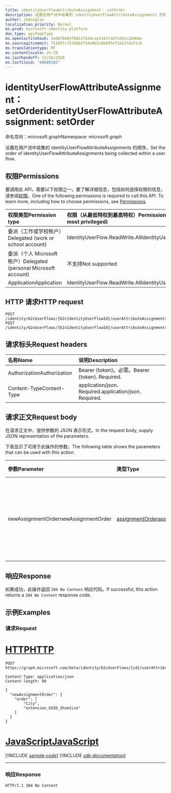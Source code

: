 ```yaml
---
title: identityUserFlowAttributeAssignment： setOrder
description: 设置在用户流中收集的 identityUserFlowAttributeAssignments 的顺序。
author: jkdouglas
localization_priority: Normal
ms.prod: microsoft-identity-platform
doc_type: apiPageType
ms.openlocfilehash: 2e68f8493fb023f420cee2343716f1d5ec2b068e
ms.sourcegitcommit: 75428fc7535662f34e965c6b69fef3a53fdaf1cb
ms.translationtype: MT
ms.contentlocale: zh-CN
ms.lasthandoff: 12/16/2020
ms.locfileid: "49689192"
---
```

# <a name="identityuserflowattributeassignment-setorder"></a><span data-ttu-id="3cabd-103">identityUserFlowAttributeAssignment： setOrder</span><span class="sxs-lookup"><span data-stu-id="3cabd-103">identityUserFlowAttributeAssignment: setOrder</span></span>

<span data-ttu-id="3cabd-104">命名空间：microsoft.graph</span><span class="sxs-lookup"><span data-stu-id="3cabd-104">Namespace: microsoft.graph</span></span>

<span data-ttu-id="3cabd-105">设置在用户流中收集的 identityUserFlowAttributeAssignments 的顺序。</span><span class="sxs-lookup"><span data-stu-id="3cabd-105">Set the order of identityUserFlowAttributeAssignments being collected within a user flow.</span></span>

## <a name="permissions"></a><span data-ttu-id="3cabd-106">权限</span><span class="sxs-lookup"><span data-stu-id="3cabd-106">Permissions</span></span>

<span data-ttu-id="3cabd-p101">要调用此 API，需要以下权限之一。要了解详细信息，包括如何选择权限的信息，请参阅[权限](/graph/permissions-reference)。</span><span class="sxs-lookup"><span data-stu-id="3cabd-p101">One of the following permissions is required to call this API. To learn more, including how to choose permissions, see [Permissions](/graph/permissions-reference).</span></span>

|<span data-ttu-id="3cabd-109">权限类型</span><span class="sxs-lookup"><span data-stu-id="3cabd-109">Permission type</span></span>|<span data-ttu-id="3cabd-110">权限（从最低特权到最高特权）</span><span class="sxs-lookup"><span data-stu-id="3cabd-110">Permissions (from least to most privileged)</span></span>|
|:---|:---|
|<span data-ttu-id="3cabd-111">委派（工作或学校帐户）</span><span class="sxs-lookup"><span data-stu-id="3cabd-111">Delegated (work or school account)</span></span>|<span data-ttu-id="3cabd-112">IdentityUserFlow.ReadWrite.All</span><span class="sxs-lookup"><span data-stu-id="3cabd-112">IdentityUserFlow.ReadWrite.All</span></span>|
|<span data-ttu-id="3cabd-113">委派（个人 Microsoft 帐户）</span><span class="sxs-lookup"><span data-stu-id="3cabd-113">Delegated (personal Microsoft account)</span></span>|<span data-ttu-id="3cabd-114">不支持</span><span class="sxs-lookup"><span data-stu-id="3cabd-114">Not supported</span></span>|
|<span data-ttu-id="3cabd-115">Application</span><span class="sxs-lookup"><span data-stu-id="3cabd-115">Application</span></span>|<span data-ttu-id="3cabd-116">IdentityUserFlow.ReadWrite.All</span><span class="sxs-lookup"><span data-stu-id="3cabd-116">IdentityUserFlow.ReadWrite.All</span></span>|

## <a name="http-request"></a><span data-ttu-id="3cabd-117">HTTP 请求</span><span class="sxs-lookup"><span data-stu-id="3cabd-117">HTTP request</span></span>

<!-- {
  "blockType": "ignored"
}
-->

``` http
POST /identity/b2cUserFlows/{b2cIdentityUserFlowId}/userAttributeAssignments/setOrder
POST /identity/b2xUserFlows/{b2xIdentityUserFlowId}/userAttributeAssignments/setOrder
```

## <a name="request-headers"></a><span data-ttu-id="3cabd-118">请求标头</span><span class="sxs-lookup"><span data-stu-id="3cabd-118">Request headers</span></span>

|<span data-ttu-id="3cabd-119">名称</span><span class="sxs-lookup"><span data-stu-id="3cabd-119">Name</span></span>|<span data-ttu-id="3cabd-120">说明</span><span class="sxs-lookup"><span data-stu-id="3cabd-120">Description</span></span>|
|:---|:---|
|<span data-ttu-id="3cabd-121">Authorization</span><span class="sxs-lookup"><span data-stu-id="3cabd-121">Authorization</span></span>|<span data-ttu-id="3cabd-p102">Bearer {token}。必需。</span><span class="sxs-lookup"><span data-stu-id="3cabd-p102">Bearer {token}. Required.</span></span>|
|<span data-ttu-id="3cabd-124">Content-Type</span><span class="sxs-lookup"><span data-stu-id="3cabd-124">Content-Type</span></span>|<span data-ttu-id="3cabd-p103">application/json. Required.</span><span class="sxs-lookup"><span data-stu-id="3cabd-p103">application/json. Required.</span></span>|

## <a name="request-body"></a><span data-ttu-id="3cabd-127">请求正文</span><span class="sxs-lookup"><span data-stu-id="3cabd-127">Request body</span></span>

<span data-ttu-id="3cabd-128">在请求正文中，提供参数的 JSON 表示形式。</span><span class="sxs-lookup"><span data-stu-id="3cabd-128">In the request body, supply JSON representation of the parameters.</span></span>

<span data-ttu-id="3cabd-129">下表显示了可用于此操作的参数。</span><span class="sxs-lookup"><span data-stu-id="3cabd-129">The following table shows the parameters that can be used with this action.</span></span>

|<span data-ttu-id="3cabd-130">参数</span><span class="sxs-lookup"><span data-stu-id="3cabd-130">Parameter</span></span>|<span data-ttu-id="3cabd-131">类型</span><span class="sxs-lookup"><span data-stu-id="3cabd-131">Type</span></span>|<span data-ttu-id="3cabd-132">说明</span><span class="sxs-lookup"><span data-stu-id="3cabd-132">Description</span></span>|
|:---|:---|:---|
|<span data-ttu-id="3cabd-133">newAssignmentOrder</span><span class="sxs-lookup"><span data-stu-id="3cabd-133">newAssignmentOrder</span></span>|[<span data-ttu-id="3cabd-134">assignmentOrder</span><span class="sxs-lookup"><span data-stu-id="3cabd-134">assignmentOrder</span></span>](../resources/assignmentorder.md)|<span data-ttu-id="3cabd-135">用于定义在用户流中收集的属性的顺序。</span><span class="sxs-lookup"><span data-stu-id="3cabd-135">Used to define the order of the attributes being collected within a user flow.</span></span>|

## <a name="response"></a><span data-ttu-id="3cabd-136">响应</span><span class="sxs-lookup"><span data-stu-id="3cabd-136">Response</span></span>

<span data-ttu-id="3cabd-137">如果成功，此操作返回 `204 No Content` 响应代码。</span><span class="sxs-lookup"><span data-stu-id="3cabd-137">If successful, this action returns a `204 No Content` response code.</span></span>

## <a name="examples"></a><span data-ttu-id="3cabd-138">示例</span><span class="sxs-lookup"><span data-stu-id="3cabd-138">Examples</span></span>

### <a name="request"></a><span data-ttu-id="3cabd-139">请求</span><span class="sxs-lookup"><span data-stu-id="3cabd-139">Request</span></span>


# <a name="http"></a>[<span data-ttu-id="3cabd-140">HTTP</span><span class="sxs-lookup"><span data-stu-id="3cabd-140">HTTP</span></span>](#tab/http)
<!-- {
  "blockType": "request",
  "name": "identityuserflowattributeassignment_setorder"
}
-->

``` http
POST https://graph.microsoft.com/beta/identity/b2cUserFlows/{id}/userAttributeAssignments/setOrder

Content-Type: application/json
Content-length: 90

{
  "newAssignmentOrder": {
    "order": [
        "City",
        "extension_GUID_ShoeSize"
    ]
  }
}
```
# <a name="javascript"></a>[<span data-ttu-id="3cabd-141">JavaScript</span><span class="sxs-lookup"><span data-stu-id="3cabd-141">JavaScript</span></span>](#tab/javascript)
[!INCLUDE [sample-code](../includes/snippets/javascript/identityuserflowattributeassignment-setorder-javascript-snippets.md)]
[!INCLUDE [sdk-documentation](../includes/snippets/snippets-sdk-documentation-link.md)]

---


### <a name="response"></a><span data-ttu-id="3cabd-142">响应</span><span class="sxs-lookup"><span data-stu-id="3cabd-142">Response</span></span>

<!-- {
  "blockType": "response",
  "truncated": true
}
-->

``` http
HTTP/1.1 204 No Content
```

